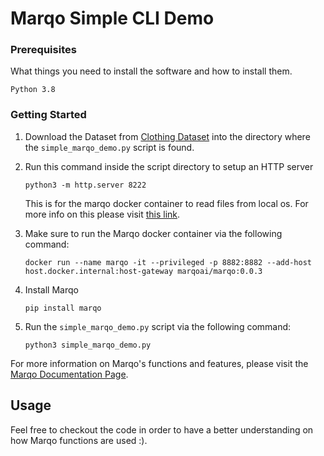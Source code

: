 # Marqo Simple CLI Demo

### Prerequisites

What things you need to install the software and how to install them.

```
Python 3.8
```

### Getting Started

1. Download the Dataset from
    [Clothing Dataset](https://github.com/alexeygrigorev/clothing-dataset) into the directory where the `simple_marqo_demo.py` script is found.

2. Run this command inside the script directory to setup an HTTP server
    ```
    python3 -m http.server 8222
    ```
    This is for the marqo docker container to read files from local os.
    For more info on this please visit [this link](https://github.com/marqo-ai/marqo/issues/35).

3. Make sure to run the Marqo docker container via the following command:
    ```
    docker run --name marqo -it --privileged -p 8882:8882 --add-host host.docker.internal:host-gateway marqoai/marqo:0.0.3
    ```

4. Install Marqo
    ```
    pip install marqo
    ```
    
5. Run the `simple_marqo_demo.py` script via the following command:
    ```
    python3 simple_marqo_demo.py
    ```

For more information on Marqo's functions and features, please visit the [Marqo Documentation Page](https://marqo.pages.dev/).

## Usage
Feel free to checkout the code in order to have a better understanding on how Marqo functions are used :).
